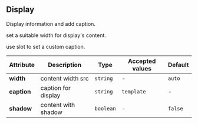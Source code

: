 ## Display
Display information and add caption.

<ex-code name="ex-display-basic"></ex-code>

<ex-code name="ex-display-width">

set a suitable width for display's content.

</ex-code>

<ex-code name="ex-display-caption">

use slot to set a custom caption.

</ex-code>

<ex-footer edit-link="https://github.com/zeit-ui/vue/edit/master/docs/en-us/components/display.md">

| Attribute | Description | Type | Accepted values | Default
| ---------- | ---------- | ---- |  -------------- | ------ |
| **width** | content width src | `string` | - | `auto` |
| **caption** | caption for display | `string` | `template` | - | - |
| **shadow** | content with shadow | `boolean` | - | `false` |

</ex-footer>
